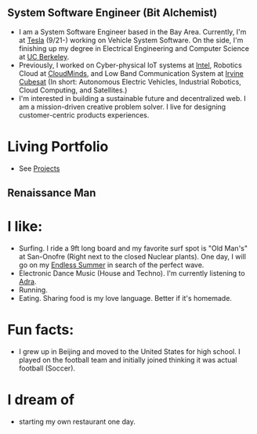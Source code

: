 ## System Software Engineer (Bit Alchemist)
- I am a System Software Engineer based in the Bay Area. Currently, I'm at [Tesla](https://www.tesla.com/) (9/21-) working on Vehicle System Software. On the side, I'm finishing up my degree in Electrical Engineering and Computer Science at [UC Berkeley](https://www.berkeley.edu/). 
- Previously, I worked on Cyber-physical IoT systems at [Intel](https://www.intel.com/), Robotics Cloud at [CloudMinds](https://www.linkedin.com/company/cloudminds-technologies/), and Low Band Communication System at [Irvine Cubesat](https://www.irvinecubesat.org/) (In short: Autonomous Electric Vehicles, Industrial Robotics, Cloud Computing, and Satellites.)
- I'm interested in building a sustainable future and decentralized web. I am a mission-driven creative problem solver. I live for designing customer-centric products experiences.
# Living Portfolio
- See [Projects](/projects)

## Renaissance Man
# I like:
- Surfing. I ride a 9ft long board and my favorite surf spot is "Old Man's" at San-Onofre (Right next to the closed Nuclear plants). One day, I will go on my [Endless Summer](https://www.imdb.com/title/tt0060371/) in search of the perfect wave. 
- Electronic Dance Music (House and Techno). I'm currently listening to [Adra](https://adra.bandcamp.com/album/fear-is-the-mind-killer).
- Running. 
- Eating. Sharing food is my love language. Better if it's homemade.
# Fun facts:
- I grew up in Beijing and moved to the United States for high school. I played on the football team and initially joined thinking it was actual football (Soccer).
# I dream of
- starting my own restaurant one day.
